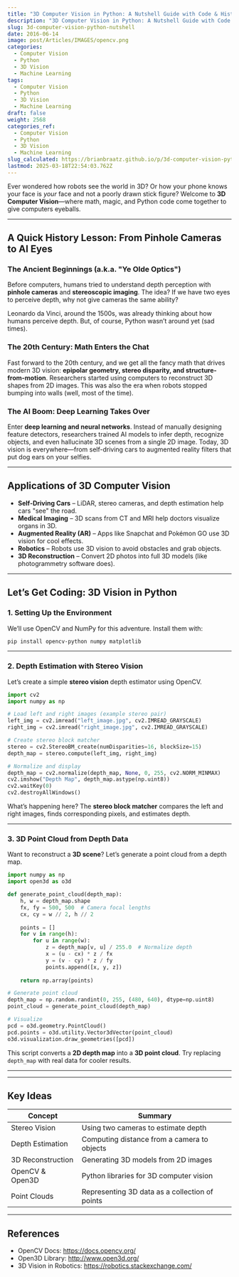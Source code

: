 ```yaml
---
title: "3D Computer Vision in Python: A Nutshell Guide with Code & History"
description: "3D Computer Vision in Python: A Nutshell Guide with Code & History"
slug: 3d-computer-vision-python-nutshell
date: 2016-06-14
image: post/Articles/IMAGES/opencv.png
categories:
  - Computer Vision
  - Python
  - 3D Vision
  - Machine Learning
tags:
  - Computer Vision
  - Python
  - 3D Vision
  - Machine Learning
draft: false
weight: 2568
categories_ref:
  - Computer Vision
  - Python
  - 3D Vision
  - Machine Learning
slug_calculated: https://brianbraatz.github.io/p/3d-computer-vision-python-nutshell
lastmod: 2025-03-18T22:54:03.762Z
---
```

<!-- 
# 3D Computer Vision in Python: A Nutshell Guide with Code & History

## Welcome to the World of 3D Vision! -->

Ever wondered how robots see the world in 3D? Or how your phone knows your face is *your* face and not a poorly drawn stick figure? Welcome to **3D Computer Vision**—where math, magic, and Python code come together to give computers eyeballs.

<!-- In this wild ride of an article, we’ll explore the history of 3D vision, look at some real-world applications, and dive into Python code examples that will make you feel like a digital Michelangelo.

Let’s go! -->

***

## A Quick History Lesson: From Pinhole Cameras to AI Eyes

### The Ancient Beginnings (a.k.a. "Ye Olde Optics")

Before computers, humans tried to understand depth perception with **pinhole cameras** and **stereoscopic imaging**. The idea? If we have two eyes to perceive depth, why not give cameras the same ability?

Leonardo da Vinci, around the 1500s, was already thinking about how humans perceive depth. But, of course, Python wasn’t around yet (sad times).

### The 20th Century: Math Enters the Chat

Fast forward to the 20th century, and we get all the fancy math that drives modern 3D vision: **epipolar geometry, stereo disparity, and structure-from-motion**. Researchers started using computers to reconstruct 3D shapes from 2D images. This was also the era when robots stopped bumping into walls (well, most of the time).

### The AI Boom: Deep Learning Takes Over

Enter **deep learning and neural networks**. Instead of manually designing feature detectors, researchers trained AI models to infer depth, recognize objects, and even hallucinate 3D scenes from a single 2D image. Today, 3D vision is everywhere—from self-driving cars to augmented reality filters that put dog ears on your selfies.

***

## Applications of 3D Computer Vision

* **Self-Driving Cars** – LiDAR, stereo cameras, and depth estimation help cars "see" the road.
* **Medical Imaging** – 3D scans from CT and MRI help doctors visualize organs in 3D.
* **Augmented Reality (AR)** – Apps like Snapchat and Pokémon GO use 3D vision for cool effects.
* **Robotics** – Robots use 3D vision to avoid obstacles and grab objects.
* **3D Reconstruction** – Convert 2D photos into full 3D models (like photogrammetry software does).

***

## Let’s Get Coding: 3D Vision in Python

<!-- 
Enough history! Time to get our hands dirty with some **Python magic**. -->

### 1. Setting Up the Environment

We’ll use OpenCV and NumPy for this adventure. Install them with:

```bash
pip install opencv-python numpy matplotlib
```

***

### 2. Depth Estimation with Stereo Vision

Let’s create a simple **stereo vision** depth estimator using OpenCV.

```python
import cv2
import numpy as np

# Load left and right images (example stereo pair)
left_img = cv2.imread("left_image.jpg", cv2.IMREAD_GRAYSCALE)
right_img = cv2.imread("right_image.jpg", cv2.IMREAD_GRAYSCALE)

# Create stereo block matcher
stereo = cv2.StereoBM_create(numDisparities=16, blockSize=15)
depth_map = stereo.compute(left_img, right_img)

# Normalize and display
depth_map = cv2.normalize(depth_map, None, 0, 255, cv2.NORM_MINMAX)
cv2.imshow("Depth Map", depth_map.astype(np.uint8))
cv2.waitKey(0)
cv2.destroyAllWindows()
```

What’s happening here? The **stereo block matcher** compares the left and right images, finds corresponding pixels, and estimates depth.

***

### 3. 3D Point Cloud from Depth Data

Want to reconstruct a **3D scene**? Let’s generate a point cloud from a depth map.

```python
import numpy as np
import open3d as o3d

def generate_point_cloud(depth_map):
    h, w = depth_map.shape
    fx, fy = 500, 500  # Camera focal lengths
    cx, cy = w // 2, h // 2
    
    points = []
    for v in range(h):
        for u in range(w):
            z = depth_map[v, u] / 255.0  # Normalize depth
            x = (u - cx) * z / fx
            y = (v - cy) * z / fy
            points.append([x, y, z])
    
    return np.array(points)

# Generate point cloud
depth_map = np.random.randint(0, 255, (480, 640), dtype=np.uint8)
point_cloud = generate_point_cloud(depth_map)

# Visualize
pcd = o3d.geometry.PointCloud()
pcd.points = o3d.utility.Vector3dVector(point_cloud)
o3d.visualization.draw_geometries([pcd])
```

This script converts a **2D depth map** into a **3D point cloud**. Try replacing `depth_map` with real data for cooler results.

***

<!-- ## Final Thoughts

3D Computer Vision is a fascinating field that blends mathematics, machine learning, and graphics. Whether you’re working on self-driving cars, robotics, or making the next viral AR filter, Python gives you powerful tools to make it happen.

Now, go forth and make your computer *see* the world in 3D! -->

***

## Key Ideas

| Concept           | Summary                                        |
| ----------------- | ---------------------------------------------- |
| Stereo Vision     | Using two cameras to estimate depth            |
| Depth Estimation  | Computing distance from a camera to objects    |
| 3D Reconstruction | Generating 3D models from 2D images            |
| OpenCV & Open3D   | Python libraries for 3D computer vision        |
| Point Clouds      | Representing 3D data as a collection of points |

***

## References

* OpenCV Docs: <https://docs.opencv.org/>
* Open3D Library: <http://www.open3d.org/>
* 3D Vision in Robotics: <https://robotics.stackexchange.com/>
